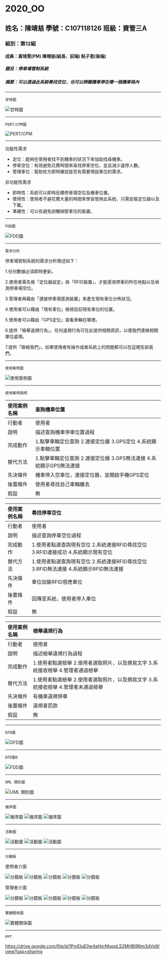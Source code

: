# 2020_OO

## 姓名：陳靖慈    學號：C107118126    班級：資管三A

### 組別：第12組

#### 成員：黃琦雯(PM)  陳靖慈(組長、前端)  粘子恩(後端)

##### 題目：停車場管制系統

##### 摘要：可以透過此系統尋找空位，也可以辨識機車停在哪一個機車格內

---
`
甘特圖
`

![甘特圖](2.png "甘特圖")

---
`
PERT/CPM圖
`

![PERT/CPM](1.png "PERT/CPM")

---
功能性需求
* 定位：能夠在使用者找不到機車的狀況下來協助找尋機車。
* 停車空位：有效避免花費時間來尋找停車空位，並且減少違停人數。
* 管理車位：幫助校方即時確認是否有需要增設車位的需求。

非功能性需求
* 即時性：系統可以即時反饋停車場空位及機車位置。
* 使用性：使用者不避花費大量的時間來學習使用此系統，只需安裝定位器以及下載。
* 準確性：可以有避免誤觸隔壁車位的裝置。
---
`
FDD圖
`

![FDD圖](4.jpg "FDD圖")

---
`
需求分析
`

停車場管制系統的需求分析簡述如下：

1.任何數據必須即時更新。

2.使用者需先做「定位器設定」與「RFID裝置」，才能感測停車的所在地點以及偵測停車場空位。

3.管理者再藉由「連接停車場感測裝置」來產生現有車位分佈狀況。

4.使用者可以藉由「現有車位」檢視目前現有車位的位置。

5.使用者可以藉由「GPS定位」查看車輛在哪裡。

6.提供「檢舉違規行為」，任何違規行為可在此提供相關資訊，以便我們連絡相關單位處理。

7.提供「聯絡我們」，如果使用者有操作或者系統上的問題都可以在這裡告訴我們。

---
`
使用案例圖
`

![使用案例圖](3.png "使用案例圖")

---
`
使用案例說明
`

|使用案例名稱|查詢機車位置|
|:-------------|:---------------|
|行動者|使用者|
|說明|描述查詢機車停車位置過程|
|完成動作|1.點擊車輛定位查詢 2.連接定位器 3.GPS定位 4.系統顯示車輛位置|
|替代方法|1.點擊車輛定位查詢 2.連接定位器 3.GPS無法連接 4.系統顯示GPS無法連接|
|先決條件|機車停入空車位，連接定位器，並開啟手機GPS定位|
|後置條件|使用者尋找自己車輛離去|
|假設|無|

|使用案例名稱|尋找停車空位|
|:------------|:---------|
|行動者|使用者|
|說明|描述查詢停車空位過程|
|完成動作|1.使用者點選查詢現有空位 2.系統連接RFID尋找空位 3.RFID連接成功 4.系統顯示現有空位|
|替代方法|1.使用者點選查詢現有空位 2.系統連接RFID尋找空位 3.RFID無法連接 4.系統顯示RFID無法連接|
|先決條件|車位加裝RFID感應車位|
|後置條件|回傳至系統，使用者停入車位|
|假設|無|

|使用案例名稱|檢舉違規行為|
|:------------|:---------|
|行動者|使用者|
|說明|描述檢舉違規行為過程|
|完成動作|1.使用者點選檢舉 2.使用者選取照片，以及撰寫文字 3.系統接收檢舉 4.管理者通過檢舉|
|替代方法|1.使用者點選檢舉 2.使用者選取照片，以及撰寫文字 3.系統接收檢舉 4.管理者未通過檢舉|
|先決條件|有機車違規停車|
|後置條件|違規者罰款|
|假設|無|

---
`
DFD圖
`

![DFD圖](5.png "DFD圖")

---
`
DFD圖0
`

![FDD圖](圖0_.png "DFD圖0")

---
`
UML 類別圖
`

![UML 類別圖](類別圖.png "UML 類別圖")

---
`
循序圖
`

![循序圖](尋找停車空位_循序圖.png "尋找停車空位_循序圖")
![循序圖](查詢機車位置_循序圖.png "查詢機車位置_循序圖")
![循序圖](檢舉違規行為_循序圖.png "檢舉違規行為_循序圖")

---
`
活動圖
`

![活動圖](尋找停車空位_活動圖.jpg "尋找停車空位_活動圖")
![活動圖](查詢機車位置_活動圖.jpg "查詢機車位置_活動圖")
![活動圖](檢舉違規行為_活動圖.jpg "檢舉違規行為_活動圖")

---
`
分鏡板
`

使用者介面

![分鏡板](分鏡板1_前置設定.png "分鏡板1_前置設定")
![分鏡板](分鏡板2_使用者主要功能區.png "分鏡板2_使用者主要功能區")
![分鏡板](分鏡板3_現有車位.png "分鏡板3_現有車位")
![分鏡板](分鏡板4_機車位置.png "分鏡板4_機車位置")
![分鏡板](分鏡板5_檢舉違規行為.png "分鏡板5_檢舉違規行為")

管理者介面

![分鏡板](分鏡板6_管理者登入.png "分鏡板6_管理者登入")
![分鏡板](分鏡板7_管理者主要功能區.png "分鏡板7_管理者主要功能區")
![分鏡板](分鏡板8_審核檢舉(一).png "分鏡板8_審核檢舉(一)")
![分鏡板](分鏡板9_審核檢舉(二).png "分鏡板9_審核檢舉(二)")
![分鏡板](分鏡板10_審核檢舉(三).png "分鏡板10_審核檢舉(三)")

---
`
實體關係圖
`

![實體關係圖](實體關係圖.png "實體關係圖")

---
`
PPT
`

https://drive.google.com/file/d/1PmEIuE0w4aHzrMxpqLS2MHBI96m3dVq9/view?usp=sharing
